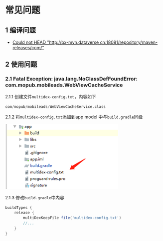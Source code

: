 # 常见问题

## 1 编译问题
-  [Could not HEAD  ”http://bx-mvn.dataverse cn:18081/repository/maven-releases/com/“](/mssdk/android/android_start?id=_71-could-not-head)
## 2 使用问题

### 2.1 Fatal Exception: java.lang.NoClassDefFoundError: com.mopub.mobileads.WebViewCacheService

2.1.1 创建文件`multidex-config.txt`，内容如下

```c
com/mopub/mobileads/WebViewCacheService.class
```

2.1.2 将`multidex-config.txt`添加到app model 中与`build.gradle`同级

![keep](https://github.com/wawo00/pictures/blob/master/multidex_keep.png?raw=true "keep")

2.1.3 修改`build.gradle`中内容

```groovy
buildTypes {
    release {
        multiDexKeepFile file('multidex-config.txt')
		//...
    }
}
```